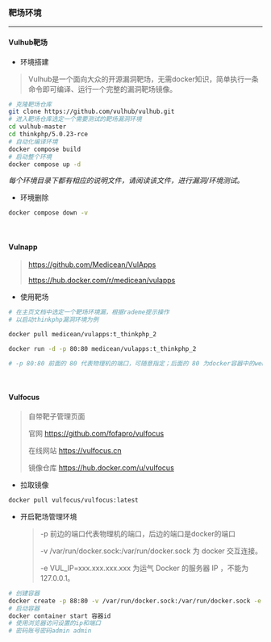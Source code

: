 ### 靶场环境

***

#### Vulhub靶场

- 环境搭建

> Vulhub是一个面向大众的开源漏洞靶场，无需docker知识，简单执行一条命令即可编译、运行一个完整的漏洞靶场镜像。

```sh
# 克隆靶场仓库
git clone https://github.com/vulhub/vulhub.git
# 进入靶场仓库选定一个需要测试的靶场漏洞环境
cd vulhub-master
cd thinkphp/5.0.23-rce
# 自动化编译环境
docker compose build
# 启动整个环境
docker compose up -d
```

*每个环境目录下都有相应的说明文件，请阅读该文件，进行漏洞/环境测试。*

- 环境删除

```sh
docker compose down -v
```

<br/>

#### Vulnapp

> https://github.com/Medicean/VulApps
> 
> https://hub.docker.com/r/medicean/vulapps

- 使用靶场

```sh
# 在主页文档中选定一个靶场环境漏，根据rademe提示操作
# 以启动thinkphp漏洞环境为例

docker pull medicean/vulapps:t_thinkphp_2

docker run -d -p 80:80 medicean/vulapps:t_thinkphp_2

# -p 80:80 前面的 80 代表物理机的端口，可随意指定；后面的 80 为docker容器中的web服务端口，默认端口80。

```

<br/>

#### Vulfocus

> 自带靶子管理页面
> 
> 官网  https://github.com/fofapro/vulfocus
> 
> 在线网站  https://vulfocus.cn
> 
> 镜像仓库  https://hub.docker.com/u/vulfocus

- 拉取镜像

```sh
docker pull vulfocus/vulfocus:latest
```

- 开启靶场管理环境
  > -p 前边的端口代表物理机的端口，后边的端口是docker的端口
  > 
  > -v /var/run/docker.sock:/var/run/docker.sock 为 docker 交互连接。
  > 
  > -e VUL_IP=xxx.xxx.xxx.xxx 为运气 Docker 的服务器 IP ，不能为 127.0.0.1。

```sh
# 创建容器
docker create -p 88:80 -v /var/run/docker.sock:/var/run/docker.sock -e VUL_IP=xx.xx.xx.xx vulfocus/vulfocus
# 启动容器
docker container start 容器id
# 使用浏览器访问设置的ip和端口
# 密码账号密码admin admin
```
